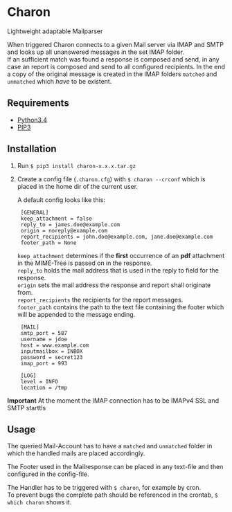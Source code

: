 # Charon
Lightweight adaptable Mailparser

When triggered Charon connects to a given Mail server via IMAP and SMTP and looks up all unanswered messages in the set IMAP folder.  
If an sufficient match was found a response is composed and send, in any case an report is composed and send to all configured recipients.
In the end a copy of the original message is created in the IMAP folders `matched` and `unmatched` which *have* to be existent.

## Requirements
* [Python3.4](https://www.python.org/download/releases/3.4.0/)
* [PIP3](https://pypi.python.org/pypi/pip)

## Installation
1. Run `$ pip3 install charon-x.x.x.tar.gz`
2. Create a config file (`.charon.cfg`) with `$ charon --crconf` which is placed in the home dir of the current user.

    A default config looks like this:

        [GENERAL]
        keep_attachment = false
        reply_to = james.doe@example.com
        origin = noreply@example.com
        report_recipients = john.doe@example.com, jane.doe@example.com
        footer_path = None
    
    `keep_attachment` determines if the **first** occurrence of an **pdf** attachment in the MIME-Tree is passed on in the response.  
    `reply_to` holds the mail address that is used in the reply to field for the response.  
    `origin` sets the mail address the response and report shall originate from.  
    `report_recipients` the recipients for the report messages.  
    `footer_path` contains the path to the text file containing the footer which will be appended to the message ending.

        [MAIL]
        smtp_port = 587
        username = jdoe
        host = www.example.com
        inputmailbox = INBOX
        password = secret123
        imap_port = 993

        [LOG]
        level = INFO
        location = /tmp



**Important** At the moment the IMAP connection has to be IMAPv4 SSL and SMTP starttls
## Usage
The queried Mail-Account has to have a `matched` and `unmatched` folder in which the handled mails are placed accordingly.

The Footer used in the Mailresponse can be placed in any text-file and then configured in the config-file.

The Handler has to be triggered with `$ charon`, for example by cron.  
To prevent bugs the complete path should be referenced in the crontab, `$ which charon` shows it.